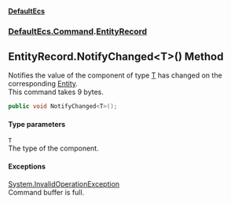 #### [DefaultEcs](DefaultEcs.md 'DefaultEcs')
### [DefaultEcs.Command](DefaultEcs.md#DefaultEcs_Command 'DefaultEcs.Command').[EntityRecord](EntityRecord.md 'DefaultEcs.Command.EntityRecord')
## EntityRecord.NotifyChanged&lt;T&gt;() Method
Notifies the value of the component of type [T](EntityRecord_NotifyChanged_T_().md#DefaultEcs_Command_EntityRecord_NotifyChanged_T_()_T 'DefaultEcs.Command.EntityRecord.NotifyChanged&lt;T&gt;().T') has changed on the corresponding [Entity](Entity.md 'DefaultEcs.Entity').  
This command takes 9 bytes.  
```csharp
public void NotifyChanged<T>();
```
#### Type parameters
<a name='DefaultEcs_Command_EntityRecord_NotifyChanged_T_()_T'></a>
`T`  
The type of the component.
  
#### Exceptions
[System.InvalidOperationException](https://docs.microsoft.com/en-us/dotnet/api/System.InvalidOperationException 'System.InvalidOperationException')  
Command buffer is full.
